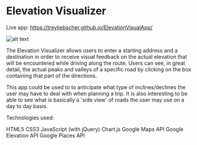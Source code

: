 # Elevation Visualizer

Live app: https://treyliebscher.github.io/ElevationVisualApp/

![alt text](https://i.imgur.com/rwSBrZe.png)

The Elevation Visualizer allows users to enter a starting address and a destination in order to receive visual feedback on the actual elevation that will be encountered while driving along the route. Users can see, in great detail, the actual peaks and valleys of a specific road by clicking on the box containing that part of the directions. 

This app could be used to to anticipate what type of inclines/declines the user may have to deal with when planning a trip. It is also interesting to be able to see what is basically a 'side view' of roads the user may use on a day to day basis.

Technologies used:

HTML5
CSS3
JavaScript (with jQuery)
Chart.js
Google Maps API
Google Elevation API
Google Places API
